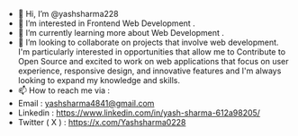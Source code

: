 - 👋 Hi, I’m @yashsharma228
- 👀 I’m interested in Frontend Web Development .
- 🌱 I’m currently learning more about Web Development .
- 💞️ I’m looking to collaborate on projects that involve web development. I'm particularly interested in opportunities that allow me to Contribute to Open Source and excited to work on web applications that focus on user experience, responsive design, and innovative features and I'm always looking to expand my knowledge and skills.
- 📫 How to reach me via :
- Email : yashsharma4841@gmail.com
- Linkedin : https://www.linkedin.com/in/yash-sharma-612a98205/ 
- Twitter ( X ) : https://x.com/Yashsharma0228 
<!---
yashsharma228/yashsharma228 is a ✨ special ✨ repository because its `README.md` (this file) appears on your GitHub profile.
You can click the Preview link to take a look at your changes.
--->
